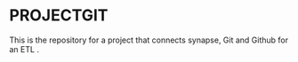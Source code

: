 # PROJECTGIT
This is the repository for a project that connects synapse, Git and Github for an ETL .
